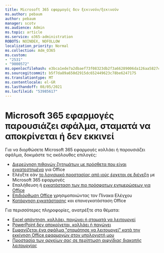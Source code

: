 ```yaml
---
title: Microsoft 365 εφαρμογές δεν ξεκινούν/ξεκινούν
ms.author: pebaum
author: pebaum
manager: scotv
ms.audience: Admin
ms.topic: article
ms.service: o365-administration
ROBOTS: NOINDEX, NOFOLLOW
localization_priority: Normal
ms.collection: Adm_O365
ms.custom:
- "2531"
- "9000572"
ms.openlocfilehash: e3bca1ede7a2dbaef73f08323db2f3a66289006da126aa5827cff6c78cf20128
ms.sourcegitcommit: b5f7da89a650d2915dc652449623c78be6247175
ms.translationtype: MT
ms.contentlocale: el-GR
ms.lasthandoff: 08/05/2021
ms.locfileid: "53985617"
---
```

# <a name="microsoft-365-apps-crash-stop-responding-or-dont-launch"></a>Microsoft 365 εφαρμογές παρουσιάζει σφάλμα, σταματά να αποκρίνεται ή δεν εκκινεί

Για να διορθώσετε Microsoft 365 εφαρμογές κολλάει ή παρουσιάζει σφάλμα, δοκιμάστε τις ακόλουθες επιλογές:

- [Διερεύνηση πιθανών ζητημάτων με πρόσθετα που είναι εγκατεστημένα](https://support.office.com/article/powerpoint-isn-t-responding-hangs-or-freezes-652ede6e-e3d2-449a-a07f-8c800dfb948d#bkmk_addins) για Office
- Ελέγξτε εάν [το λογισμικό προστασίας από ιούς έρχεται σε διένεξη](https://support.office.com/article/powerpoint-isn-t-responding-hangs-or-freezes-652ede6e-e3d2-449a-a07f-8c800dfb948d?ocmsassetID#bkmk_conflict) με Microsoft 365 εφαρμογές
- Επαλήθευση ή [εγκατάσταση των πιο πρόσφατων ενημερώσεων για Office](https://support.office.com/article/update-office-and-your-computer-with-microsoft-update-2ab296f3-7f03-43a2-8e50-46de917611c5)
- [Επιδιόρθωση Office](https://support.office.com/article/repair-an-office-application-7821d4b6-7c1d-4205-aa0e-a6b40c5bb88b) χρησιμοποιώντας τον Πίνακα Ελέγχου
- [Κατάργηση εγκατάστασης](https://support.office.com/article/uninstall-office-from-a-pc-9dd49b83-264a-477a-8fcc-2fdf5dbf61d8) και επανεγκατάσταση Office

Για περισσότερες πληροφορίες, ανατρέξτε στα θέματα:
- [Excel απάντηση, κολλάει, παγώνει ή σταματά να λειτουργεί](https://support.office.com/article/excel-not-responding-hangs-freezes-or-stops-working-37e7d3c9-9e84-40bf-a805-4ca6853a1ff4)
- [PowerPoint δεν αποκρίνεται, κολλάει ή παγώνει](https://support.office.com/article/powerpoint-isn-t-responding-hangs-or-freezes-652ede6e-e3d2-449a-a07f-8c800dfb948d)
- [Εμφανίζεται ένα σφάλμα "σταμάτησε να λειτουργεί" κατά την εκκίνηση Office εφαρμογών στον υπολογιστή μου](https://support.office.com/article/i-get-a-stopped-working-error-when-i-start-office-applications-on-my-pc-52bd7985-4e99-4a35-84c8-2d9b8301a2fa)
- [Προστασία των αρχείων σας σε περίπτωση αιφνίδιας διακοπής λειτουργίας](https://support.office.com/article/help-protect-your-files-in-case-of-a-crash-551c29b1-6a4b-4415-a3ff-a80415b92f99)